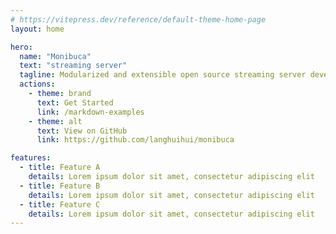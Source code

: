 ```yaml
---
# https://vitepress.dev/reference/default-theme-home-page
layout: home

hero:
  name: "Monibuca"
  text: "streaming server"
  tagline: Modularized and extensible open source streaming server development framework developed in Golang.
  actions:
    - theme: brand
      text: Get Started
      link: /markdown-examples
    - theme: alt
      text: View on GitHub
      link: https://github.com/langhuihui/monibuca

features:
  - title: Feature A
    details: Lorem ipsum dolor sit amet, consectetur adipiscing elit
  - title: Feature B
    details: Lorem ipsum dolor sit amet, consectetur adipiscing elit
  - title: Feature C
    details: Lorem ipsum dolor sit amet, consectetur adipiscing elit
---
```


